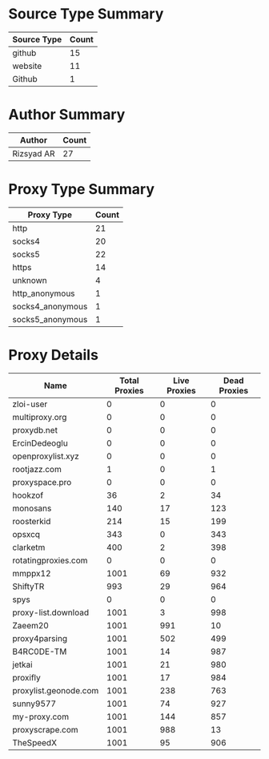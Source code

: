 # Source Type Summary

| Source Type | Count |
|-------------|-------|
| github | 15 |
| website | 11 |
| Github | 1 |


# Author Summary

| Author | Count |
|--------|-------|
| Rizsyad AR | 27 |


# Proxy Type Summary

| Proxy Type | Count |
|------------|-------|
| http | 21 |
| socks4 | 20 |
| socks5 | 22 |
| https | 14 |
| unknown | 4 |
| http_anonymous | 1 |
| socks4_anonymous | 1 |
| socks5_anonymous | 1 |


# Proxy Details

| Name | Total Proxies | Live Proxies | Dead Proxies |
|------|---------------|--------------|---------------|
| zloi-user | 0 | 0 | 0 |
| multiproxy.org | 0 | 0 | 0 |
| proxydb.net | 0 | 0 | 0 |
| ErcinDedeoglu | 0 | 0 | 0 |
| openproxylist.xyz | 0 | 0 | 0 |
| rootjazz.com | 1 | 0 | 1 |
| proxyspace.pro | 0 | 0 | 0 |
| hookzof | 36 | 2 | 34 |
| monosans | 140 | 17 | 123 |
| roosterkid | 214 | 15 | 199 |
| opsxcq | 343 | 0 | 343 |
| clarketm | 400 | 2 | 398 |
| rotatingproxies.com | 0 | 0 | 0 |
| mmppx12 | 1001 | 69 | 932 |
| ShiftyTR | 993 | 29 | 964 |
| spys | 0 | 0 | 0 |
| proxy-list.download | 1001 | 3 | 998 |
| Zaeem20 | 1001 | 991 | 10 |
| proxy4parsing | 1001 | 502 | 499 |
| B4RC0DE-TM | 1001 | 14 | 987 |
| jetkai | 1001 | 21 | 980 |
| proxifly | 1001 | 17 | 984 |
| proxylist.geonode.com | 1001 | 238 | 763 |
| sunny9577 | 1001 | 74 | 927 |
| my-proxy.com | 1001 | 144 | 857 |
| proxyscrape.com | 1001 | 988 | 13 |
| TheSpeedX | 1001 | 95 | 906 |
